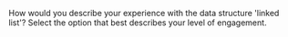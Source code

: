 How would you describe your experience with the data structure 'linked list'? Select the option that best describes your level of engagement.

